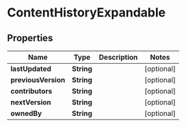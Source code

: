 # ContentHistoryExpandable

## Properties
Name | Type | Description | Notes
------------ | ------------- | ------------- | -------------
**lastUpdated** | **String** |  |  [optional]
**previousVersion** | **String** |  |  [optional]
**contributors** | **String** |  |  [optional]
**nextVersion** | **String** |  |  [optional]
**ownedBy** | **String** |  |  [optional]
